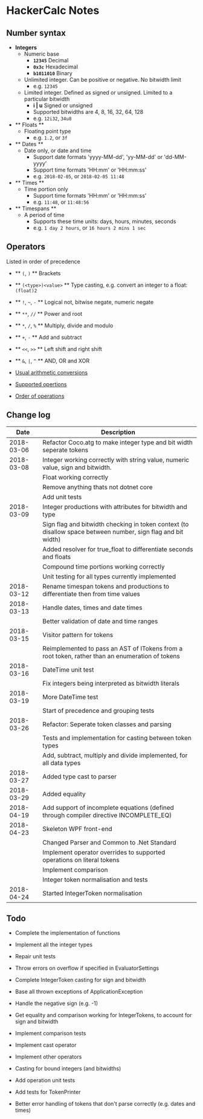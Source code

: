 HackerCalc Notes
================

Number syntax
-------------

 * **Integers**  
   * Numeric base
     * **``12345``**          Decimal
     * **``0x3c``**           Hexadecimal
     * **``b1011010``**       Binary
   * Unlimited integer. Can be positive or negative. No bitwidth limit
     * e.g. ``12345``
   * Limited integer. Defined as signed or unsigned. Limited to a particular bitwidth
     * **i | u**          Signed or unsigned
     * Supported bitwidths are 4, 8, 16, 32, 64, 128
     * e.g. ``12i32``, ``34u8``
 * ** Floats **
   * Floating point type
     * e.g. ``1.2``, or ``3f``
 * ** Dates **
   * Date only, or date and time
     * Support date formats 'yyyy-MM-dd', 'yy-MM-dd' or 'dd-MM-yyyy'
     * Support time formats 'HH:mm' or 'HH:mm:ss'
     * e.g. ``2018-02-05``, or ``2018-02-05 11:48``
 * ** Times **
   * Time portion only
     * Support time formats 'HH:mm' or 'HH:mm:ss'
     * e.g. ``11:48``, or ``11:48:56``
 * ** Timespans **
   * A period of time
     * Supports these time units: days, hours, minutes, seconds
     * e.g. ``1 day 2 hours``, or ``16 hours 2 mins 1 sec``

Operators 
---------
Listed in order of precedence

 * ** ``(``, ``)`` ** Brackets
 * ** ``(<type>)<value>`` ** Type casting, e.g. convert an integer to a float: ``(float)2``
 * ** ``!``, ``~``, ``-`` ** Logical not, bitwise negate, numeric negate
 * ** <code>&ast;&ast;</code>, ``//`` ** Power and root
 * ** ``*``, ``/``, ``%`` ** Multiply, divide and modulo
 * ** ``+``, ``-`` ** Add and subtract
 * ** ``<<``, ``>>`` ** Left shift and right shift
 * ** ``&``, ``|``, ``^`` ** AND, OR and XOR

 * [Usual arithmetic conversions](http://c0x.coding-guidelines.com/6.3.1.8.html)
 * [Supported opertions](http://en.cppreference.com/w/cpp/language/operator_arithmetic)
 * [Order of operations](http://en.cppreference.com/w/cpp/language/operator_precedence)

Change log
----------

| Date       | Description                                                                                                  |
|------------|--------------------------------------------------------------------------------------------------------------|
| 2018-03-06 | Refactor Coco.atg to make integer type and bit width seperate tokens                                         |
| 2018-03-08 | Integer working correctly with string value, numeric value, sign and bitwidth.                               |
|            | Float working correctly                                                                                      |
|            | Remove anything thats not dotnet core                                                                        |
|            | Add unit tests                                                                                               |
| 2018-03-09 | Integer productions with attributes for bitwidth and type                                                    |
|            | Sign flag and bitwidth checking in token context (to disallow space between number, sign flag and bit width) |
|            | Added resolver for true_float to differentiate seconds and floats                                            |
|            | Compound time portions working correctly                                                                     |
|            | Unit testing for all types currently implemented                                                             |
| 2018-03-12 | Rename timespan tokens and productions to differentiate then from time values                                |
| 2018-03-13 | Handle dates, times and date times                                                                           |
|            | Better validation of date and time ranges                                                                    |
| 2018-03-15 | Visitor pattern for tokens                                                                                   |
|            | Reimplemented to pass an AST of ITokens from a root token, rather than an enumeration of tokens              |
| 2018-03-16 | DateTime unit test                                                                                           |
|            | Fix integers being interpreted as bitwidth literals                                                          |
| 2018-03-19 | More DateTime test                                                                                           |
|            | Start of precedence and grouping tests                                                                       |
| 2018-03-26 | Refactor: Seperate token classes and parsing                                                                 |
|            | Tests and implementation for casting between token types                                                     |
|            | Add, subtract, multiply and divide implemented, for all data types                                           |
| 2018-03-27 | Added type cast to parser                                                                                    |
| 2018-03-29 | Added equality                                                                                               |
| 2018-04-19 | Add support of incomplete equations (defined through compiler directive INCOMPLETE_EQ)                       |
| 2018-04-23 | Skeleton WPF front-end                                                                                       |
|            | Changed Parser and Common to .Net Standard                                                                   |
|            | Implement operator overrides to supported operations on literal tokens                                       |
|            | Implement comparison                                                                                         |
|            | Integer token normalisation and tests                                                                        |
| 2018-04-24 | Started IntegerToken normalisation                                                                           |

Todo
----

* Complete the implementation of functions
* Implement all the integer types
* Repair unit tests


* Throw errors on overflow if specified in EvaluatorSettings
* Complete IntegerToken casting for sign and bitwidth
* Base all thrown exceptions of ApplicationException
* Handle the negative sign (e.g. -1)
* Get equality and comparison working for IntegerTokens, to account for sign and bitwidth
* Implement comparison tests
* Implement cast operator
* Implement other operators
* Casting for bound integers (and bitwidths)
* Add operation unit tests
* Add tests for TokenPrinter
* Better error handling of tokens that don't parse correctly (e.g. dates and times)
